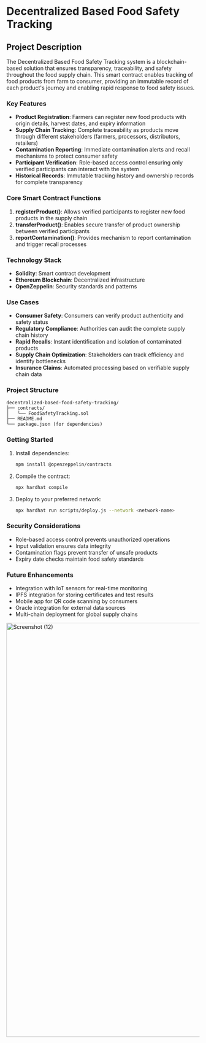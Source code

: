 # Decentralized Based Food Safety Tracking

## Project Description

The Decentralized Based Food Safety Tracking system is a blockchain-based solution that ensures transparency, traceability, and safety throughout the food supply chain. This smart contract enables tracking of food products from farm to consumer, providing an immutable record of each product's journey and enabling rapid response to food safety issues.

### Key Features

- **Product Registration**: Farmers can register new food products with origin details, harvest dates, and expiry information
- **Supply Chain Tracking**: Complete traceability as products move through different stakeholders (farmers, processors, distributors, retailers)
- **Contamination Reporting**: Immediate contamination alerts and recall mechanisms to protect consumer safety
- **Participant Verification**: Role-based access control ensuring only verified participants can interact with the system
- **Historical Records**: Immutable tracking history and ownership records for complete transparency

### Core Smart Contract Functions

1. **registerProduct()**: Allows verified participants to register new food products in the supply chain
2. **transferProduct()**: Enables secure transfer of product ownership between verified participants
3. **reportContamination()**: Provides mechanism to report contamination and trigger recall processes

### Technology Stack

- **Solidity**: Smart contract development
- **Ethereum Blockchain**: Decentralized infrastructure
- **OpenZeppelin**: Security standards and patterns

### Use Cases

- **Consumer Safety**: Consumers can verify product authenticity and safety status
- **Regulatory Compliance**: Authorities can audit the complete supply chain history
- **Rapid Recalls**: Instant identification and isolation of contaminated products
- **Supply Chain Optimization**: Stakeholders can track efficiency and identify bottlenecks
- **Insurance Claims**: Automated processing based on verifiable supply chain data

### Project Structure

```
decentralized-based-food-safety-tracking/
├── contracts/
│   └── FoodSafetyTracking.sol
├── README.md
└── package.json (for dependencies)
```

### Getting Started

1. Install dependencies:
   ```bash
   npm install @openzeppelin/contracts
   ```

2. Compile the contract:
   ```bash
   npx hardhat compile
   ```

3. Deploy to your preferred network:
   ```bash
   npx hardhat run scripts/deploy.js --network <network-name>
   ```

### Security Considerations

- Role-based access control prevents unauthorized operations
- Input validation ensures data integrity
- Contamination flags prevent transfer of unsafe products
- Expiry date checks maintain food safety standards

### Future Enhancements

- Integration with IoT sensors for real-time monitoring
- IPFS integration for storing certificates and test results
- Mobile app for QR code scanning by consumers
- Oracle integration for external data sources
- Multi-chain deployment for global supply chains


<img width="1920" height="1080" alt="Screenshot (12)" src="https://github.com/user-attachments/assets/eff3eea4-796e-46ad-af50-035711e5f5a0" />


